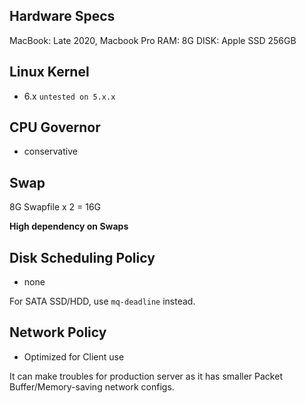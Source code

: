## Hardware Specs

MacBook: Late 2020, Macbook Pro
RAM: 8G
DISK: Apple SSD 256GB

## Linux Kernel
- 6.x
`untested on 5.x.x`
## CPU Governor
- conservative

## Swap
8G Swapfile x 2 = 16G

**High dependency on Swaps**

## Disk Scheduling Policy

- none

For SATA SSD/HDD, use `mq-deadline` instead.

## Network Policy

- Optimized for Client use

It can make troubles for production server as it has smaller Packet Buffer/Memory-saving network configs.
